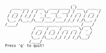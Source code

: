                                    _            
       ____ ___  _____  __________(_)___  ____ _
      / __ `/ / / / _ \/ ___/ ___/ / __ \/ __ `/
     / /_/ / /_/ /  __(__  |__  ) / / / / /_/ / 
     \__, /\__,_/\___/____/____/_/_/ /_/\__, /  
    /____/        ____ _____ _____ ___ /____/   
                 / __ `/ __ `/ __ `__ \/ _ \    
                / /_/ / /_/ / / / / / /  __/    
                \__, /\__,_/_/ /_/ /_/\___/     
               /____/                           
    Press 'q' to quit!
